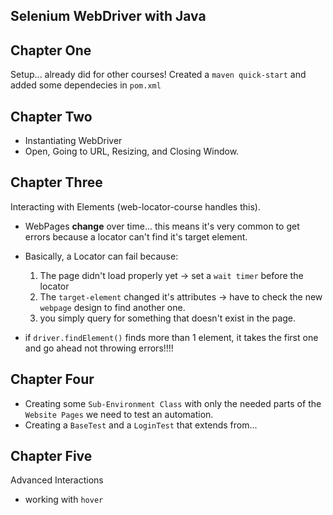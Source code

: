 ## Selenium WebDriver with Java
## Chapter One
Setup... already did for other courses!
Created a `maven quick-start` and added some dependecies in `pom.xml`

## Chapter Two

- Instantiating WebDriver
- Open, Going to URL, Resizing, and Closing Window. 

## Chapter Three
Interacting with Elements (web-locator-course handles this).

- WebPages **change** over time... this means it's very common to get errors because a locator can't find it's target element.
- Basically, a Locator can fail because:
    1. The page didn't load properly yet -> set a `wait timer` before the locator
  2.  The `target-element` changed it's attributes -> have to check the new `webpage` design to find another one.
  3. you simply query for something that doesn't exist in the page.

- if `driver.findElement()` finds more than 1 element, it takes the first one and go ahead not throwing errors!!!!

## Chapter Four
- Creating some `Sub-Environment Class` with only the needed parts of the `Website Pages` we need to test an automation.
- Creating a `BaseTest` and a `LoginTest` that extends from... 

## Chapter Five
Advanced Interactions
- working with `hover`